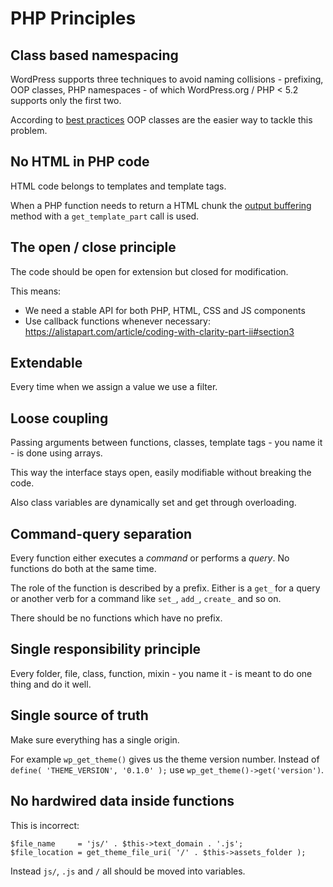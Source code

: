 # PHP Principles

## Class based namespacing

WordPress supports three techniques to avoid naming collisions - prefixing, OOP classes, PHP namespaces - of which WordPress.org / PHP < 5.2 supports only the first two.

According to [best practices](https://developer.wordpress.org/plugins/the-basics/best-practices/#oop) OOP classes are the easier way to tackle this problem.

## No HTML in PHP code

HTML code belongs to templates and template tags.

When a PHP function needs to return a HTML chunk the [output buffering](https://secure.php.net/manual/en/function.ob-start.php) method with a `get_template_part` call is used. 

## The open / close principle

The code should be open for extension but closed for modification.

This means:
* We need a stable API for both PHP, HTML, CSS and JS components
* Use callback functions whenever necessary: https://alistapart.com/article/coding-with-clarity-part-ii#section3

## Extendable

Every time when we assign a value we use a filter.

## Loose coupling

Passing arguments between functions, classes, template tags - you name it - is done using arrays.

This way the interface stays open, easily modifiable without breaking the code.

Also class variables are dynamically set and get through overloading.

## Command-query separation

Every function either executes a *command* or performs a *query*. No functions do both at the same time.

The role of the function is described by a prefix. Either is a `get_` for a query or another verb for a command like `set_`, `add_`, `create_` and so on.

There should be no functions which have no prefix.

## Single responsibility principle

Every folder, file, class, function, mixin - you name it - is meant to do one thing and do it well.

## Single source of truth

Make sure everything has a single origin.

For example `wp_get_theme()` gives us the theme version number. Instead of `define( 'THEME_VERSION', '0.1.0' );` use `wp_get_theme()->get('version')`.

## No hardwired data inside functions

This is incorrect:
```
$file_name     = 'js/' . $this->text_domain . '.js';
$file_location = get_theme_file_uri( '/' . $this->assets_folder );
```
Instead `js/`, `.js` and `/` all should be moved into variables.
